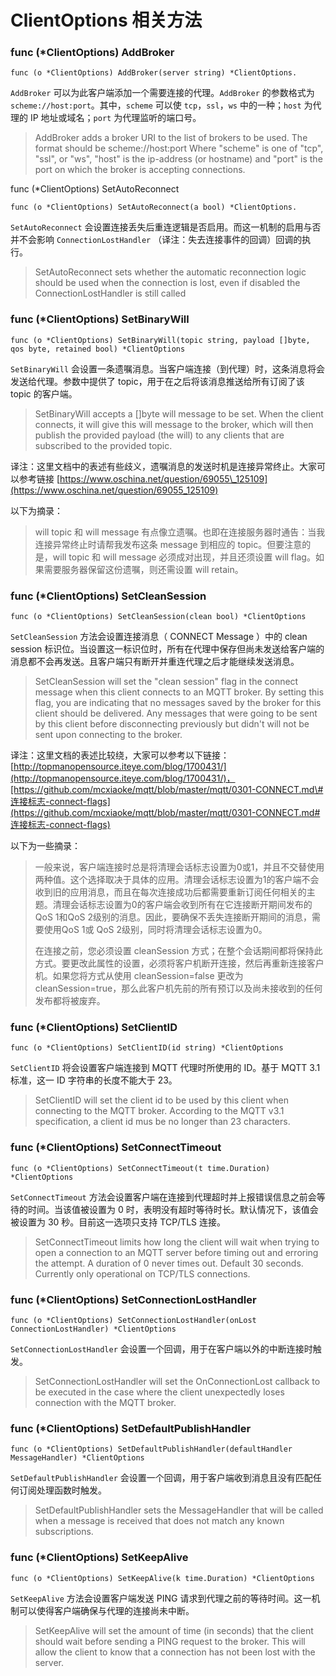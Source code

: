 # ClientOptions 相关方法

### func \(\*ClientOptions\) AddBroker

```
func (o *ClientOptions) AddBroker(server string) *ClientOptions.
```

`AddBroker` 可以为此客户端添加一个需要连接的代理。`AddBroker` 的参数格式为 `scheme://host:port`。其中，`scheme` 可以使 `tcp`，`ssl`，`ws` 中的一种；`host` 为代理的 IP 地址或域名；`port` 为代理监听的端口号。

> AddBroker adds a broker URI to the list of brokers to be used. The format should be scheme://host:port Where "scheme" is one of "tcp", "ssl", or "ws", "host" is the ip-address \(or hostname\) and "port" is the port on which the broker is accepting connections.

func \(\*ClientOptions\) SetAutoReconnect

```
func (o *ClientOptions) SetAutoReconnect(a bool) *ClientOptions.
```

`SetAutoReconnect` 会设置连接丢失后重连逻辑是否启用。而这一机制的启用与否并不会影响 `ConnectionLostHandler` （译注：失去连接事件的回调）回调的执行。

> SetAutoReconnect sets whether the automatic reconnection logic should be used when the connection is lost, even if disabled the ConnectionLostHandler is still called

### func \(\*ClientOptions\) SetBinaryWill

```
func (o *ClientOptions) SetBinaryWill(topic string, payload []byte, qos byte, retained bool) *ClientOptions
```

`SetBinaryWill` 会设置一条遗嘱消息。当客户端连接（到代理）时，这条消息将会发送给代理。参数中提供了 topic，用于在之后将该消息推送给所有订阅了该 topic 的客户端。

> SetBinaryWill accepts a \[\]byte will message to be set. When the client connects, it will give this will message to the broker, which will then publish the provided payload \(the will\) to any clients that are subscribed to the provided topic.

译注：这里文档中的表述有些歧义，遗嘱消息的发送时机是连接异常终止。大家可以参考链接 [https://www.oschina.net/question/69055\_125109](https://www.oschina.net/question/69055_125109)

以下为摘录：

> will topic 和 will message 有点像立遗嘱。也即在连接服务器时通告：当我连接异常终止时请帮我发布这条 message 到相应的 topic。但要注意的是，will topic 和 will message 必须成对出现，并且还须设置 will flag。如果需要服务器保留这份遗嘱，则还需设置 will retain。

### func \(\*ClientOptions\) SetCleanSession

```
func (o *ClientOptions) SetCleanSession(clean bool) *ClientOptions
```

`SetCleanSession` 方法会设置连接消息（ CONNECT Message ）中的 clean session 标识位。当设置这一标识位时，所有在代理中保存但尚未发送给客户端的消息都不会再发送。且客户端只有断开并重连代理之后才能继续发送消息。

> SetCleanSession will set the "clean session" flag in the connect message when this client connects to an MQTT broker. By setting this flag, you are indicating that no messages saved by the broker for this client should be delivered. Any messages that were going to be sent by this client before disconnecting previously but didn't will not be sent upon connecting to the broker.

译注：这里文档的表述比较绕，大家可以参考以下链接：[http://topmanopensource.iteye.com/blog/1700431/](http://topmanopensource.iteye.com/blog/1700431/)，[https://github.com/mcxiaoke/mqtt/blob/master/mqtt/0301-CONNECT.md\#连接标志-connect-flags](https://github.com/mcxiaoke/mqtt/blob/master/mqtt/0301-CONNECT.md#连接标志-connect-flags)

以下为一些摘录：

> 一般来说，客户端连接时总是将清理会话标志设置为0或1，并且不交替使用两种值。这个选择取决于具体的应用。清理会话标志设置为1的客户端不会收到旧的应用消息，而且在每次连接成功后都需要重新订阅任何相关的主题。清理会话标志设置为0的客户端会收到所有在它连接断开期间发布的QoS 1和QoS 2级别的消息。因此，要确保不丢失连接断开期间的消息，需要使用QoS 1或 QoS 2级别，同时将清理会话标志设置为0。
>
> 在连接之前，您必须设置 cleanSession 方式；在整个会话期间都将保持此方式。要更改此属性的设置，必须将客户机断开连接，然后再重新连接客户机。如果您将方式从使用 cleanSession=false 更改为 cleanSession=true，那么此客户机先前的所有预订以及尚未接收到的任何发布都将被废弃。

### func \(\*ClientOptions\) SetClientID

```
func (o *ClientOptions) SetClientID(id string) *ClientOptions
```

`SetClientID` 将会设置客户端连接到 MQTT 代理时所使用的 ID。基于 MQTT 3.1 标准，这一 ID 字符串的长度不能大于 23。

> SetClientID will set the client id to be used by this client when connecting to the MQTT broker. According to the MQTT v3.1 specification, a client id mus be no longer than 23 characters.

### func \(\*ClientOptions\) SetConnectTimeout

```
func (o *ClientOptions) SetConnectTimeout(t time.Duration) *ClientOptions
```

`SetConnectTimeout` 方法会设置客户端在连接到代理超时并上报错误信息之前会等待的时间。当该值被设置为 0 时，表明没有超时等待时长。默认情况下，该值会被设置为 30 秒。目前这一选项只支持 TCP/TLS 连接。

> SetConnectTimeout limits how long the client will wait when trying to open a connection to an MQTT server before timing out and erroring the attempt. A duration of 0 never times out. Default 30 seconds. Currently only operational on TCP/TLS connections.

### func \(\*ClientOptions\) SetConnectionLostHandler

```
func (o *ClientOptions) SetConnectionLostHandler(onLost ConnectionLostHandler) *ClientOptions
```

`SetConnectionLostHandler` 会设置一个回调，用于在客户端以外的中断连接时触发。

> SetConnectionLostHandler will set the OnConnectionLost callback to be executed in the case where the client unexpectedly loses connection with the MQTT broker.

### func \(\*ClientOptions\) SetDefaultPublishHandler

```
func (o *ClientOptions) SetDefaultPublishHandler(defaultHandler MessageHandler) *ClientOptions
```

`SetDefaultPublishHandler` 会设置一个回调，用于客户端收到消息且没有匹配任何订阅处理函数时触发。

> SetDefaultPublishHandler sets the MessageHandler that will be called when a message is received that does not match any known subscriptions.

### func \(\*ClientOptions\) SetKeepAlive

```
func (o *ClientOptions) SetKeepAlive(k time.Duration) *ClientOptions
```

`SetKeepAlive` 方法会设置客户端发送 PING 请求到代理之前的等待时间。这一机制可以使得客户端确保与代理的连接尚未中断。

> SetKeepAlive will set the amount of time \(in seconds\) that the client should wait before sending a PING request to the broker. This will allow the client to know that a connection has not been lost with the server.



